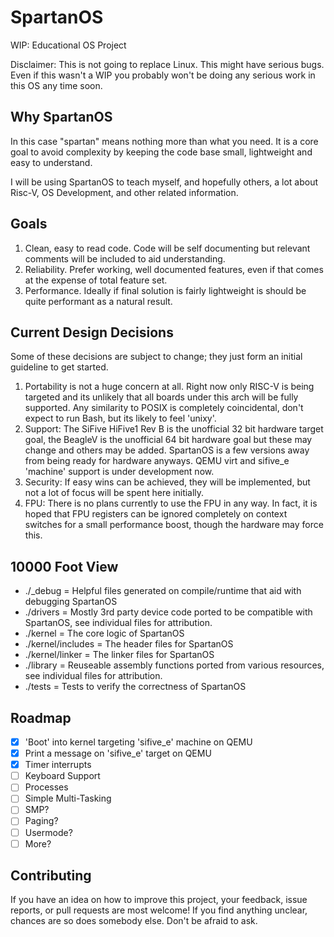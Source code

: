 # SpartanOS

WIP: Educational OS Project

Disclaimer: This is not going to replace Linux. This might have serious bugs. Even if this wasn't a WIP you probably won't be doing any serious work in this OS any time soon.

## Why SpartanOS

In this case "spartan" means nothing more than what you need. It is a core goal to avoid complexity by keeping the code base small, lightweight and easy to understand.

I will be using SpartanOS to teach myself, and hopefully others, a lot about Risc-V, OS Development, and other related information.

## Goals

1. Clean, easy to read code. Code will be self documenting but relevant comments will be included to aid understanding.
2. Reliability. Prefer working, well documented features, even if that comes at the expense of total feature set.
3. Performance. Ideally if final solution is fairly lightweight is should be quite performant as a natural result.

## Current Design Decisions

Some of these decisions are subject to change; they just form an initial guideline to get started.

1. Portability is not a huge concern at all. Right now only RISC-V is being targeted and its unlikely that all boards under this arch will be fully supported. Any similarity to POSIX is completely coincidental, don't expect to run Bash, but its likely to feel 'unixy'.
2. Support: The SiFive HiFive1 Rev B is the unofficial 32 bit hardware target goal, the BeagleV is the unofficial 64 bit hardware goal but these may change and others may be added. SpartanOS is a few versions away from being ready for hardware anyways. QEMU virt and sifive_e 'machine' support is under development now.
3. Security: If easy wins can be achieved, they will be implemented, but not a lot of focus will be spent here initially.
4. FPU: There is no plans currently to use the FPU in any way. In fact, it is hoped that FPU registers can be ignored completely on context switches for a small performance boost, though the hardware may force this.

## 10000 Foot View

-   ./\_debug = Helpful files generated on compile/runtime that aid with debugging SpartanOS
-   ./drivers = Mostly 3rd party device code ported to be compatible with SpartanOS, see individual files for attribution.
-   ./kernel = The core logic of SpartanOS
-   ./kernel/includes = The header files for SpartanOS
-   ./kernel/linker = The linker files for SpartanOS
-   ./library = Reuseable assembly functions ported from various resources, see individual files for attribution.
-   ./tests = Tests to verify the correctness of SpartanOS

## Roadmap

-   [x] 'Boot' into kernel targeting 'sifive_e' machine on QEMU
-   [x] Print a message on 'sifive_e' target on QEMU
-   [x] Timer interrupts
-   [ ] Keyboard Support
-   [ ] Processes
-   [ ] Simple Multi-Tasking
-   [ ] SMP?
-   [ ] Paging?
-   [ ] Usermode?
-   [ ] More?

## Contributing

If you have an idea on how to improve this project, your feedback, issue reports, or pull requests are most welcome! If you find anything unclear, chances are so does somebody else. Don't be afraid to ask.
